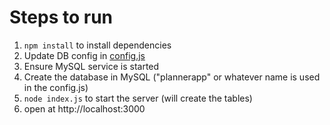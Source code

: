 # Steps to run
1. `npm install` to install dependencies
2. Update DB config in [config.js](configurations/config.js)
3. Ensure MySQL service is started
4. Create the database in MySQL ("plannerapp" or whatever name is used in the config.js)
4. `node index.js` to start the server (will create the tables)
5. open at http://localhost:3000
